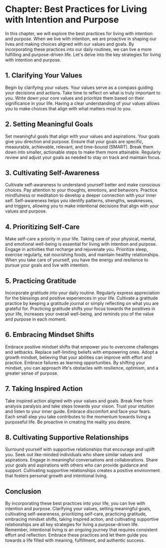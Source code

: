 Chapter: Best Practices for Living with Intention and Purpose
=============================================================

In this chapter, we will explore the best practices for living with intention and purpose. When we live with intention, we are proactive in shaping our lives and making choices aligned with our values and goals. By incorporating these practices into our daily routines, we can live a more fulfilling and purpose-driven life. Let's delve into the key strategies for living with intention and purpose.

**1. Clarifying Your Values**
-----------------------------

Begin by clarifying your values. Your values serve as a compass guiding your decisions and actions. Take time to reflect on what is truly important to you. Write down your core values and prioritize them based on their significance in your life. Having a clear understanding of your values allows you to make choices that align with what matters most to you.

**2. Setting Meaningful Goals**
-------------------------------

Set meaningful goals that align with your values and aspirations. Your goals give you direction and purpose. Ensure that your goals are specific, measurable, achievable, relevant, and time-bound (SMART). Break them down into smaller, actionable steps to make them more attainable. Regularly review and adjust your goals as needed to stay on track and maintain focus.

**3. Cultivating Self-Awareness**
---------------------------------

Cultivate self-awareness to understand yourself better and make conscious choices. Pay attention to your thoughts, emotions, and behaviors. Practice mindfulness or meditation to develop a deeper connection with your inner self. Self-awareness helps you identify patterns, strengths, weaknesses, and triggers, allowing you to make intentional decisions that align with your values and purpose.

**4. Prioritizing Self-Care**
-----------------------------

Make self-care a priority in your life. Taking care of your physical, mental, and emotional well-being is essential for living with intention and purpose. Engage in activities that recharge and rejuvenate you. Prioritize sleep, exercise regularly, eat nourishing foods, and maintain healthy relationships. When you take care of yourself, you have the energy and resilience to pursue your goals and live with intention.

**5. Practicing Gratitude**
---------------------------

Incorporate gratitude into your daily routine. Regularly express appreciation for the blessings and positive experiences in your life. Cultivate a gratitude practice by keeping a gratitude journal or simply reflecting on what you are grateful for. Practicing gratitude shifts your focus towards the positives in your life, increases your overall well-being, and reminds you of the value and purpose in each moment.

**6. Embracing Mindset Shifts**
-------------------------------

Embrace positive mindset shifts that empower you to overcome challenges and setbacks. Replace self-limiting beliefs with empowering ones. Adopt a growth mindset, believing that your abilities can improve with effort and practice. Embrace failures as learning opportunities. By shifting your mindset, you can approach life's obstacles with resilience, optimism, and a greater sense of purpose.

**7. Taking Inspired Action**
-----------------------------

Take inspired action aligned with your values and goals. Break free from analysis paralysis and take steps towards your vision. Trust your intuition and listen to your inner guide. Embrace discomfort and face your fears. Each small step you take contributes to the momentum towards living a purposeful life. Be proactive in creating the reality you desire.

**8. Cultivating Supportive Relationships**
-------------------------------------------

Surround yourself with supportive relationships that encourage and uplift you. Seek out like-minded individuals who share similar values and aspirations. Engage in meaningful conversations and collaborations. Share your goals and aspirations with others who can provide guidance and support. Cultivating supportive relationships creates a positive environment that fosters personal growth and intentional living.

**Conclusion**
--------------

By incorporating these best practices into your life, you can live with intention and purpose. Clarifying your values, setting meaningful goals, cultivating self-awareness, prioritizing self-care, practicing gratitude, embracing mindset shifts, taking inspired action, and cultivating supportive relationships are all key strategies for living a purpose-driven life. Remember, intentional living is an ongoing journey that requires consistent effort and reflection. Embrace these practices and let them guide you towards a life filled with meaning, fulfillment, and authentic success.

